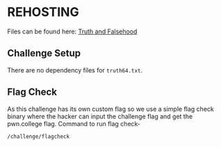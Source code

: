 # REHOSTING

Files can be found here: [Truth and Falsehood ](https://github.com/BYU-CSA/BYUCTF-2022/tree/main/cryptography/truth_and_falsehood)

## Challenge Setup
There are no dependency files for `truth64.txt`.

## Flag Check

As this challenge has its own custom flag so we use a simple flag check binary where the hacker can input the challenge flag and get the pwn.college flag. Command to run flag check-
```
/challenge/flagcheck
```